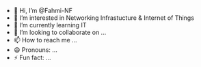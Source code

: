 - 👋 Hi, I’m @Fahmi-NF
- 👀 I’m interested in Networking Infrastucture & Internet of Things
- 🌱 I’m currently learning IT
- 💞️ I’m looking to collaborate on ...
- 📫 How to reach me ...
- 😄 Pronouns: ...
- ⚡ Fun fact: ...

<!---
Fahmi-NF/Fahmi-NF is a ✨ special ✨ repository because its `README.md` (this file) appears on your GitHub profile.
You can click the Preview link to take a look at your changes.
--->
